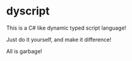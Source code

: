 # dyscript

This is a C# like dynamic typed script language!

Just do it yourself, and make it difference!

All is garbage!
